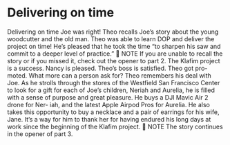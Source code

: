 # Delivering on time

Delivering on time
Joe was right! Theo recalls Joe’s story about the young woodcutter and the old man. Theo
was able to learn DOP and deliver the project on time! He’s pleased that he took the time
“to sharpen his saw and commit to a deeper level of practice.”
 NOTE If you are unable to recall the story or if you missed it, check out the opener
to part 2.
The Klafim project is a success. Nancy is pleased. Theo’s boss is satisfied. Theo got pro-
moted. What more can a person ask for?
Theo remembers his deal with Joe. As he strolls through the stores of the Westfield San
Francisco Center to look for a gift for each of Joe’s children, Neriah and Aurelia, he is
filled with a sense of purpose and great pleasure. He buys a DJI Mavic Air 2 drone for Ner-
iah, and the latest Apple Airpod Pros for Aurelia. He also takes this opportunity to buy a
necklace and a pair of earrings for his wife, Jane. It’s a way for him to thank her for having
endured his long days at work since the beginning of the Klafim project.
 NOTE The story continues in the opener of part 3.